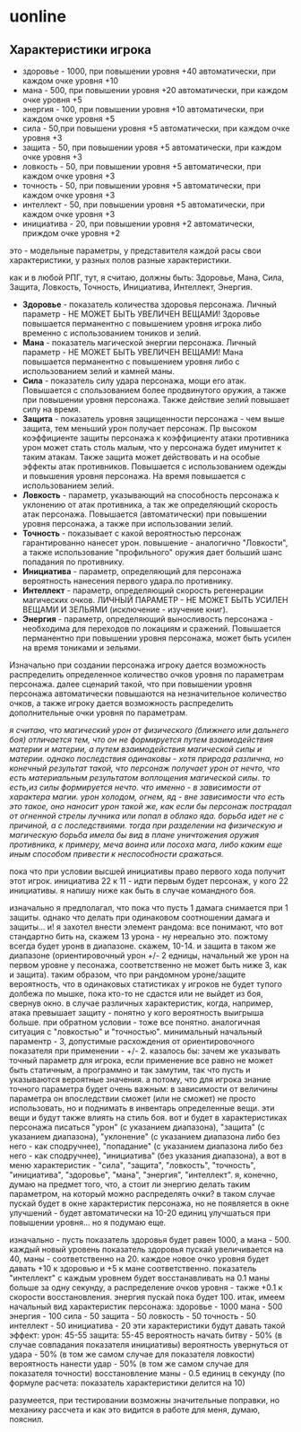 # uonline

## Характеристики игрока

* здоровье - 1000, при повышении уровня +40 автоматически, при каждом очке уровня +10
* мана - 500, при повышении уровня +20 автоматически, при каждом очке уровня +5
* энергия - 100, при повышении уровня +10 автоматически, при каждом очке уровня +5
* сила - 50,при повышени уровня +5 автоматически, при каждом очке уровня +3
* защита - 50, при повышении уровя +5 автоматически, при каждом очке уровня +3
* ловкость - 50, при повышении уровня +5 автоматически, при каждом очке уровня +3
* точность - 50, при повышении уровня +5 автоматически, при каждом очке уровня +3
* интеллект - 50, при повышении уровня +5 автоматически, при каждом очке уровня +3
* инициатива - 20, при повышении уровня +2 автоматически, приждом очке уровня +2
 
это - модельные параметры, у представителя каждой расы свои характеристики, у разных полов разные характеристики. 

как и в любой РПГ, тут, я считаю, должны быть:
Здоровье, Мана, Сила, Защита, Ловкость, Точность, Инициатива, Интеллект, Энергия.
* **Здоровье** - показатель количества здоровья персонажа. Личный параметр - НЕ МОЖЕТ БЫТЬ УВЕЛИЧЕН ВЕЩАМИ! Здоровье повышается перманентно с повышением уровня игрока либо временно с использованием тоников и зелий.
* **Мана** - показатель магической энергии персонажа. Личный параметр - НЕ МОЖЕТ БЫТЬ УВЕЛИЧЕН ВЕЩАМИ! Мана повышается перманентно с повышением уровня либо с использованием зелий и камней маны.
* **Сила** - показатель силу удара персонажа, мощи его атак. Повышается с спользованием более продвинутого оружия, а также при повышении уровня персонажа. Также действие зелий повышает силу на время.
* **Защита** - показатель уровня защищенности персонажа - чем выше защита, тем меньший урон получает персонаж. Пр высоком коэффициенте защиты персонажа к коэффициенту атаки противника урон может стать столь малым, что у персонажа будет имунитет к таким атакам. Также защита может действовать и на особые эффекты атак противников. Повышается с использованием одежды и повышения уровня персонажа. На время повышается с использованием зелий.
* **Ловкость** - параметр, указывающий на способность персонажа к уклонению от атак противника, а так же определяющий скорость атак персонажа.  Повышается (автоматически) при повышении уровня персонажа, а также при использовании зелий.
* **Точность** - показывает с какой вероятностью персонаж гарантированно нанесет урон. повышение - аналогично "Ловкости", а также использование "профильного" оружия дает больший шанс попадания по противнику.
* **Инициатива** - параметр, определяющий для персонажа вероятность нанесения первого удара.по противнику.
* **Интеллект** - параметр, определяющий скорость регенерации магических очков. ЛИЧНЫЙ ПАРАМЕТР - НЕ МОЖЕТ БЫТЬ УСИЛЕН ВЕЩАМИ И ЗЕЛЬЯМИ (исключение - изучение книг).
* **Энергия** - параметр, определяющий выносливость персонажа - необходима для переходов по локациям и сражений. Повышается перманентно при повышении уровня персонажа, может быть усилен на время тониками и зельями. 

Изначально при создании персонажа игроку дается возможность распределить определенное количество очков уровня по параметрам персонажа. далее сценарий такой, что при повышении уровня персонажа автоматически повышаются на незначительное количество очков, а также игроку дается возможность распределить дополнительные очки уровня по параметрам.

_я считаю, что магический урон от физического (ближнего или дальнего боя) отличается тем, что он не формируется путем взаимодействия материи и материи, а путем взаимодействия магической силы и материи. однако последствия одинаковы - хотя природа различна, но конечный результат такой, что персонаж получает урон от нечто, что есть материальным результатом воплощения магической силы. то есть,из силы формируется нечто. что именно - в зависимости от характера магии. урон холодом, огнем, яд - вне зависимости что есть это такое, оно наносит урон такой же, как если бы персонаж пострадал от огненной стрелы лучника или попал в облако яда. борьба идет не с причиной, а с последствиями. тогда при разделении на физическую и магическую борьба имела бы вид в плане уничтожения оружия противника, к примеру, меча воина или посоха мага, либо каким еще иным способом привести к неспособности сражаться._

пока что при условии высшей инициативы  право первого хода получит этот игрок. инициатива 22 к 11 - идти первым будет персонаж, у кого 22 инициативы. я напишу ниже как быть в случае командного боя.

изначально я предполагал, что пока что пусть 1 дамага снимается при 1 защиты. однако что делать при одинаковом соотношении дамага и защиты... и! я захотел внести элемент рандома: все понимают, что вот стандартно бить на, скажем 13 урона - ну нереально это. пожтому всегда будет уронв в диапазоне. скажем, 10-14. и защита в таком же диапазоне (ориентировочный урон +/- 2 едницы, начальный же урон на первом уровне у песонажа, соответственно не может быть ниже 3, как и защита).  таким образом, что при рандомном 
уроне/защите вероятность, что в одинаковых статистиках у игроков не будет тупого долбежа по мышке, пока кто-то не сдастся или не выйдет из боя, свернув окно. в случае различных характеристик, когда, например, атака превышает защиту - понятно у кого вероятность выигрыша больше. при обратном условии - тоже все понятно.
аналогичная ситуация с "ловкостью" и "точностью". минимальный начальный параментр - 3, допустимые расхождения от ориентировочного показателя при применении - +/- 2.
казалось бы: зачем же указывать точный параметр для игрока, если применение все равно не может быть статичным, а программно и так замутим, так что пусть и указываются вероятные значения. а потому, что для игрока знание точного параметра будет очень важным: в зависимости от величины параметра он впоследствии сможет (или не сможет) не просто использовать, но и поднимать в инвентарь определенные вещи. эти вещи и будут также влиять на стиль боя.  вот и будет в характеристиках персонажа писаться "урон" (с указанием диапазона), "защита" (с указанием диапазона), "уклонение" (с указанием диапазона либо без него - как сподручнее), "попадание" (с указанием диапазона либо без него - как сподручнее), "инициатива" (без указания диапазона),  а вот в меню характеристик - "сила", "защита", "ловкость", "точность", "инициатива", "здоровье", "мана", "энергия", "интеллект". я, конечно, думаю на предмет того, что, а стоит ли энергию делать таким параметром, на который можно распределять очки? в таком случае пускай будет в окне характеристик персонажа, но не появляется в окне улучшений - будет автоматически на 10-20 единиц улучшаться при повышении уровня... но я подумаю еще.

изначально - пусть показатель здоровья будет равен 1000, а мана - 500. каждый новый уровень показатель здоровья пускай увеличивается на 40, маны - соответственно на 20. каждое новое очко уровня будет давать +10 к здоровью и +5 к мане соответственно. показатель "интеллект" с каждым уровнем будет восстанавливать на 0.1 маны больше за одну секунду, а распределение очков уровня - также +0.1 к скорости восстановления. энергия пускай пока будет 100.
итак, имеем начальный вид характеристик персонажа: 
здоровье - 1000
мана - 500
энергия - 100
сила - 50
защита - 50
ловкость - 50
точность - 50
интеллект - 50
инициатива - 20
эти характеристики будут давать такой эффект:
урон: 45-55
защита: 55-45
вероятность начать битву - 50% (в случае совпадания показателя инициативы)
вероятность увернуться от удара - 50% (в том же самом случае для показателя ловкости)
вероятность нанести удар - 50% (в том же самом случае для показателя точности)
восстановление маны - 0.5 единиц в секунду (по формуле расчета: показатель характеристики делится на 10)

разумеется, при тестировании возможны значительные поправки, но механику рассчета и как это видится в работе для меня, думаю, пояснил.

